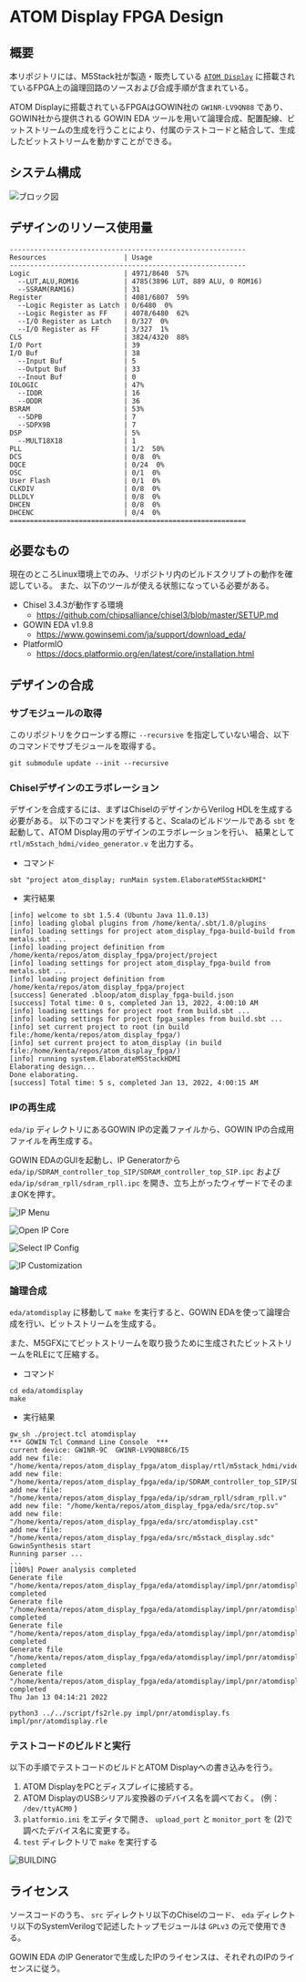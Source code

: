 # ATOM Display FPGA Design

## 概要

本リポジトリには、M5Stack社が製造・販売している [`ATOM Display`](https://docs.m5stack.com/en/atom/atom_display) に搭載されているFPGA上の論理回路のソースおよび合成手順が含まれている。

ATOM Displayに搭載されているFPGAはGOWIN社の `GW1NR-LV9QN88` であり、GOWIN社から提供される GOWIN EDA ツールを用いて論理合成、配置配線、ビットストリームの生成を行うことにより、付属のテストコードと結合して、生成したビットストリームを動かすことができる。

## システム構成

![ブロック図](doc/block.drawio.svg)

## デザインのリソース使用量

```
----------------------------------------------------------
Resources                   | Usage
----------------------------------------------------------
Logic                       | 4971/8640  57%
  --LUT,ALU,ROM16           | 4785(3896 LUT, 889 ALU, 0 ROM16)
  --SSRAM(RAM16)            | 31
Register                    | 4081/6807  59%
  --Logic Register as Latch | 0/6480  0%
  --Logic Register as FF    | 4078/6480  62%
  --I/O Register as Latch   | 0/327  0%
  --I/O Register as FF      | 3/327  1%
CLS                         | 3824/4320  88%
I/O Port                    | 39
I/O Buf                     | 38
  --Input Buf               | 5
  --Output Buf              | 33
  --Inout Buf               | 0
IOLOGIC                     | 47%
  --IDDR                    | 16
  --ODDR                    | 36
BSRAM                       | 53%
  --SDPB                    | 7
  --SDPX9B                  | 7
DSP                         | 5%
  --MULT18X18               | 1
PLL                         | 1/2  50%
DCS                         | 0/8  0%
DQCE                        | 0/24  0%
OSC                         | 0/1  0%
User Flash                  | 0/1  0%
CLKDIV                      | 0/8  0%
DLLDLY                      | 0/8  0%
DHCEN                       | 0/8  0%
DHCENC                      | 0/4  0%
==========================================================
```

## 必要なもの

現在のところLinux環境上でのみ、リポジトリ内のビルドスクリプトの動作を確認している。
また、以下のツールが使える状態になっている必要がある。

* Chisel 3.4.3が動作する環境
  * https://github.com/chipsalliance/chisel3/blob/master/SETUP.md
* GOWIN EDA v1.9.8
  * https://www.gowinsemi.com/ja/support/download_eda/
* PlatformIO
  * https://docs.platformio.org/en/latest/core/installation.html

## デザインの合成

### サブモジュールの取得

このリポジトリをクローンする際に `--recursive` を指定していない場合、以下のコマンドでサブモジュールを取得する。

```
git submodule update --init --recursive
```

### Chiselデザインのエラボレーション

デザインを合成するには、まずはChiselのデザインからVerilog HDLを生成する必要がある。
以下のコマンドを実行すると、Scalaのビルドツールである `sbt` を起動して、ATOM Display用のデザインのエラボレーションを行い、
結果として `rtl/m5stach_hdmi/video_generator.v` を出力する。


* コマンド 

```shell
sbt "project atom_display; runMain system.ElaborateM5StackHDMI"
```

* 実行結果

```
[info] welcome to sbt 1.5.4 (Ubuntu Java 11.0.13)
[info] loading global plugins from /home/kenta/.sbt/1.0/plugins
[info] loading settings for project atom_display_fpga-build-build from metals.sbt ...
[info] loading project definition from /home/kenta/repos/atom_display_fpga/project/project
[info] loading settings for project atom_display_fpga-build from metals.sbt ...
[info] loading project definition from /home/kenta/repos/atom_display_fpga/project
[success] Generated .bloop/atom_display_fpga-build.json
[success] Total time: 0 s, completed Jan 13, 2022, 4:00:10 AM
[info] loading settings for project root from build.sbt ...
[info] loading settings for project fpga_samples from build.sbt ...
[info] set current project to root (in build file:/home/kenta/repos/atom_display_fpga/)
[info] set current project to atom_display (in build file:/home/kenta/repos/atom_display_fpga/)
[info] running system.ElaborateM5StackHDMI 
Elaborating design...
Done elaborating.
[success] Total time: 5 s, completed Jan 13, 2022, 4:00:15 AM
```

### IPの再生成

`eda/ip` ディレクトリにあるGOWIN IPの定義ファイルから、GOWIN IPの合成用ファイルを再生成する。

GOWIN EDAのGUIを起動し、IP Generatorから `eda/ip/SDRAM_controller_top_SIP/SDRAM_controller_top_SIP.ipc` および `eda/ip/sdram_rpll/sdram_rpll.ipc` を開き、立ち上がったウィザードでそのままOKを押す。

![IP Menu](doc/gw_ide_menu.png)

![Open IP Core](doc/gw_ide_open_ip_core.png)

![Select IP Config](doc/gw_ide_select_ip_config.png)

![IP Customization](doc/gw_ide_ip_custom.png)

### 論理合成

`eda/atomdisplay` に移動して `make` を実行すると、GOWIN EDAを使って論理合成を行い、ビットストリームを生成する。

また、M5GFXにてビットストリームを取り扱うために生成されたビットストリームをRLEにて圧縮する。

* コマンド

```shell
cd eda/atomdisplay
make
```

* 実行結果

```
gw_sh ./project.tcl atomdisplay
*** GOWIN Tcl Command Line Console  *** 
current device: GW1NR-9C  GW1NR-LV9QN88C6/I5
add new file: "/home/kenta/repos/atom_display_fpga/atom_display/rtl/m5stack_hdmi/video_generator.v"
add new file: "/home/kenta/repos/atom_display_fpga/eda/ip/SDRAM_controller_top_SIP/SDRAM_controller_top_SIP.v"
add new file: "/home/kenta/repos/atom_display_fpga/eda/ip/sdram_rpll/sdram_rpll.v"
add new file: "/home/kenta/repos/atom_display_fpga/eda/src/top.sv"
add new file: "/home/kenta/repos/atom_display_fpga/eda/src/atomdisplay.cst"
add new file: "/home/kenta/repos/atom_display_fpga/eda/src/m5stack_display.sdc"
GowinSynthesis start
Running parser ...
...
[100%] Power analysis completed
Generate file "/home/kenta/repos/atom_display_fpga/eda/atomdisplay/impl/pnr/atomdisplay.power.html" completed
Generate file "/home/kenta/repos/atom_display_fpga/eda/atomdisplay/impl/pnr/atomdisplay.pin.html" completed
Generate file "/home/kenta/repos/atom_display_fpga/eda/atomdisplay/impl/pnr/atomdisplay.rpt.html" completed
Generate file "/home/kenta/repos/atom_display_fpga/eda/atomdisplay/impl/pnr/atomdisplay.rpt.txt" completed
Generate file "/home/kenta/repos/atom_display_fpga/eda/atomdisplay/impl/pnr/atomdisplay.tr.html" completed
Thu Jan 13 04:14:21 2022

python3 ../../script/fs2rle.py impl/pnr/atomdisplay.fs impl/pnr/atomdisplay.rle
```

### テストコードのビルドと実行

以下の手順でテストコードのビルドとATOM Displayへの書き込みを行う。

1. ATOM DisplayをPCとディスプレイに接続する。
2. ATOM DisplayのUSBシリアル変換器のデバイス名を調べておく。 (例： `/dev/ttyACM0` )
3. `platformio.ini` をエディタで開き、 `upload_port` と `monitor_port` を (2)で調べたデバイス名に変更する。
4. `test` ディレクトリで `make` を実行する

![BUILDING](./test/figure/atom_display_build.gif)


## ライセンス

ソースコードのうち、 `src` ディレクトリ以下のChiselのコード、 `eda` ディレクトリ以下のSystemVerilogで記述したトップモジュールは `GPLv3` の元で使用できる。

GOWIN EDA のIP Generatorで生成したIPのライセンスは、それぞれのIPのライセンスに従う。
